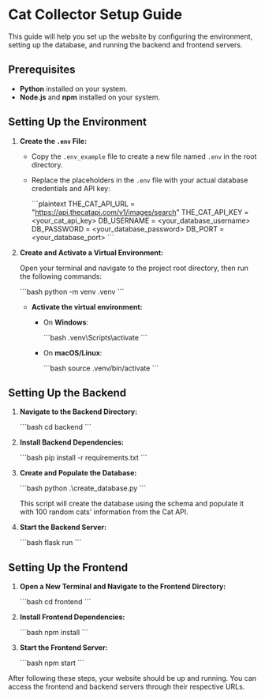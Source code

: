 # Cat Collector Setup Guide

This guide will help you set up the website by configuring the environment, setting up the database, and running the backend and frontend servers.

## Prerequisites

- **Python** installed on your system.
- **Node.js** and **npm** installed on your system.

## Setting Up the Environment

1. **Create the `.env` File:**

   - Copy the `.env_example` file to create a new file named `.env` in the root directory.
   - Replace the placeholders in the `.env` file with your actual database credentials and API key:

     \`\`\`plaintext
    THE_CAT_API_URL = "https://api.thecatapi.com/v1/images/search"
    THE_CAT_API_KEY = <your_cat_api_key>
    DB_USERNAME = <your_database_username>
    DB_PASSWORD = <your_database_password>
    DB_PORT = <your_database_port>
     \`\`\`

2. **Create and Activate a Virtual Environment:**

   Open your terminal and navigate to the project root directory, then run the following commands:

   \`\`\`bash
   python -m venv .venv
   \`\`\`

   - **Activate the virtual environment:**

     - On **Windows**:

       \`\`\`bash
       .venv\\Scripts\\activate
       \`\`\`

     - On **macOS/Linux**:

       \`\`\`bash
       source .venv/bin/activate
       \`\`\`

## Setting Up the Backend

1. **Navigate to the Backend Directory:**

   \`\`\`bash
   cd backend
   \`\`\`

2. **Install Backend Dependencies:**

   \`\`\`bash
   pip install -r requirements.txt
   \`\`\`

3. **Create and Populate the Database:**

   \`\`\`bash
   python .\\create_database.py
   \`\`\`

   This script will create the database using the schema and populate it with 100 random cats' information from the Cat API.

4. **Start the Backend Server:**

   \`\`\`bash
   flask run
   \`\`\`

## Setting Up the Frontend

1. **Open a New Terminal and Navigate to the Frontend Directory:**

   \`\`\`bash
   cd frontend
   \`\`\`

2. **Install Frontend Dependencies:**

   \`\`\`bash
   npm install
   \`\`\`

3. **Start the Frontend Server:**

   \`\`\`bash
   npm start
   \`\`\`

After following these steps, your website should be up and running. You can access the frontend and backend servers through their respective URLs.